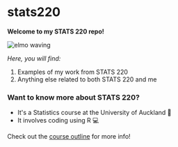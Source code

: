 # stats220

**Welcome to my STATS 220 repo!**

![elmo waving](https://media3.giphy.com/media/v1.Y2lkPTc5MGI3NjExbjR4MXMwM2txcGswOGxxeXJzMHR5N3I1MTFud3g5M2l2OHNyaWVkcyZlcD12MV9pbnRlcm5hbF9naWZfYnlfaWQmY3Q9Zw/3pZipqyo1sqHDfJGtz/giphy.gif)

*Here, you will find:*
1. Examples of my work from STATS 220
2. Anything else related to both STATS 220 and me

### Want to know more about STATS 220?
* It's a Statistics course at the University of Auckland 📖
* It involves coding using R 💻

Check out the [course outline](https://courseoutline.auckland.ac.nz/dco/course/STATS/220/1243) for more info!
